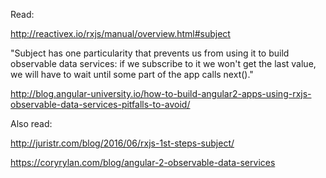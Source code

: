 Read:

http://reactivex.io/rxjs/manual/overview.html#subject

"Subject has one particularity that prevents us from using it to build observable data services: 
if we subscribe to it we won't get the last value, we will have to wait until some part of the app calls next()."

http://blog.angular-university.io/how-to-build-angular2-apps-using-rxjs-observable-data-services-pitfalls-to-avoid/

Also read:

http://juristr.com/blog/2016/06/rxjs-1st-steps-subject/

https://coryrylan.com/blog/angular-2-observable-data-services